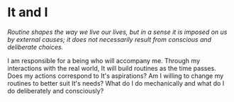 # It and I

*Routine shapes the way we live our lives, but in a sense it is imposed on us by external causes; it does not necessarily result from conscious and deliberate choices.*

I am responsible for a being who will accompany me. Through my interactions with the real world, It will build routines as the time passes. Does my actions correspond to It's aspirations? Am I willing to change my routines to better suit It's needs? What do I do mechanically and what do I do deliberately and consciously?